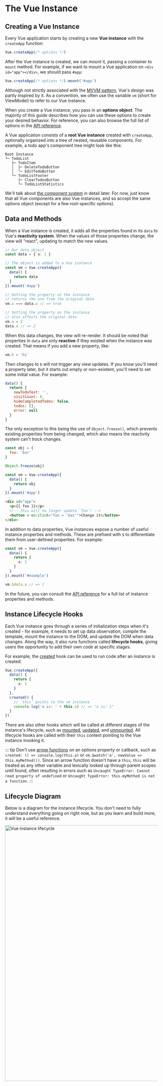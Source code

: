 # The Vue Instance

## Creating a Vue Instance

Every Vue application starts by creating a new **Vue instance** with the `createApp` function:

```js
Vue.createApp(/* options */)
```

After the Vue instance is created, we can _mount_ it, passing a container to `mount` method. For example, if we want to mount a Vue application on `<div id="app"></div>`, we should pass `#app`:

```js
Vue.createApp(/* options */).mount('#app')
```

Although not strictly associated with the [MVVM pattern](https://en.wikipedia.org/wiki/Model_View_ViewModel), Vue's design was partly inspired by it. As a convention, we often use the variable `vm` (short for ViewModel) to refer to our Vue instance.

When you create a Vue instance, you pass in an **options object**. The majority of this guide describes how you can use these options to create your desired behavior. For reference, you can also browse the full list of options in the [API reference](../api/options-data.html).

A Vue application consists of a **root Vue instance** created with `createApp`, optionally organized into a tree of nested, reusable components. For example, a todo app's component tree might look like this:

```
Root Instance
└─ TodoList
   ├─ TodoItem
   │  ├─ DeleteTodoButton
   │  └─ EditTodoButton
   └─ TodoListFooter
      ├─ ClearTodosButton
      └─ TodoListStatistics
```

We'll talk about [the component system](component-basics.html) in detail later. For now, just know that all Vue components are also Vue instances, and so accept the same options object (except for a few root-specific options).

## Data and Methods

When a Vue instance is created, it adds all the properties found in its `data` to Vue's **reactivity system**. When the values of those properties change, the view will "react", updating to match the new values.

```js
// Our data object
const data = { a: 1 }

// The object is added to a Vue instance
const vm = Vue.createApp({
  data() {
    return data
  }
}).mount('#app')

// Getting the property on the instance
// returns the one from the original data
vm.a === data.a // => true

// Setting the property on the instance
// also affects the original data
vm.a = 2
data.a // => 2
```

When this data changes, the view will re-render. It should be noted that properties in `data` are only **reactive** if they existed when the instance was created. That means if you add a new property, like:

```js
vm.b = 'hi'
```

Then changes to `b` will not trigger any view updates. If you know you'll need a property later, but it starts out empty or non-existent, you'll need to set some initial value. For example:

```js
data() {
  return {
    newTodoText: '',
    visitCount: 0,
    hideCompletedTodos: false,
    todos: [],
    error: null
  }
}
```

The only exception to this being the use of `Object.freeze()`, which prevents existing properties from being changed, which also means the reactivity system can't _track_ changes.

```js
const obj = {
  foo: 'bar'
}

Object.freeze(obj)

const vm = Vue.createApp({
  data() {
    return obj
  }
}).mount('#app')
```

```html
<div id="app">
  <p>{{ foo }}</p>
  <!-- this will no longer update `foo`! -->
  <button v-on:click="foo = 'baz'">Change it</button>
</div>
```

In addition to data properties, Vue instances expose a number of useful instance properties and methods. These are prefixed with `$` to differentiate them from user-defined properties. For example:

```js
const vm = Vue.createApp({
  data() {
    return {
      a: 1
    }
  }
}).mount('#example')

vm.$data.a // => 1
```

In the future, you can consult the [API reference](../api/instance-properties.html) for a full list of instance properties and methods.

## Instance Lifecycle Hooks

Each Vue instance goes through a series of initialization steps when it's created - for example, it needs to set up data observation, compile the template, mount the instance to the DOM, and update the DOM when data changes. Along the way, it also runs functions called **lifecycle hooks**, giving users the opportunity to add their own code at specific stages.

For example, the [created](../api/options-lifecycle-hooks.html#created) hook can be used to run code after an instance is created:

```js
Vue.createApp({
  data() {
    return {
      a: 1
    }
  },
  created() {
    // `this` points to the vm instance
    console.log('a is: ' + this.a) // => "a is: 1"
  }
})
```

There are also other hooks which will be called at different stages of the instance's lifecycle, such as [mounted](../api/options-lifecycle-hooks.html#mounted), [updated](../api/options-lifecycle-hooks.html#updated), and [unmounted](../api/options-lifecycle-hooks.html#unmounted). All lifecycle hooks are called with their `this` context pointing to the Vue instance invoking it.

::: tip
Don't use [arrow functions](https://developer.mozilla.org/en/docs/Web/JavaScript/Reference/Functions/Arrow_functions) on an options property or callback, such as `created: () => console.log(this.a)` or `vm.$watch('a', newValue => this.myMethod())`. Since an arrow function doesn't have a `this`, `this` will be treated as any other variable and lexically looked up through parent scopes until found, often resulting in errors such as `Uncaught TypeError: Cannot read property of undefined` or `Uncaught TypeError: this.myMethod is not a function`.
:::

## Lifecycle Diagram

Below is a diagram for the instance lifecycle. You don't need to fully understand everything going on right now, but as you learn and build more, it will be a useful reference.

<img src="/images/lifecycle.png" width="840" height="auto" style="margin: 0px auto; display: block; max-width: 100%;" loading="lazy" alt="Vue instance lifecycle">
